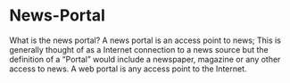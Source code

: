 # News-Portal
What is the news portal? A news portal is an access point to news; This is generally thought of as a Internet connection to a news source but the definition of a “Portal” would include a newspaper, magazine or any other access to news. A web portal is any access point to the Internet.
